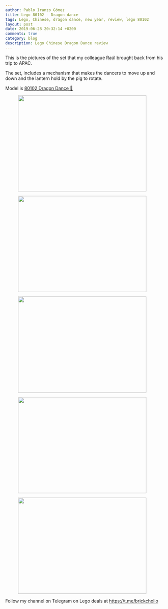 ```yaml
---
author: Pablo Iranzo Gómez
title: Lego 80102 - Dragon dance
tags: Lego, Chinese, dragon dance, new year, review, lego 80102
layout: post
date: 2019-06-28 20:32:14 +0200
comments: true
category: blog
description: Lego Chinese Dragon Dance review
---
```


This is the pictures of the set that my colleague Raúl brought back from his trip to APAC.

The set, includes a mechanism that makes the dancers to move up and down and the lantern hold by the pig to rotate.

Model is [80102 Dragon Dance 🛒](https://www.amazon.es/dp/B07KRJJFY8?tag=redken-21)

<div class="elegant-gallery" itemscope itemtype="http://schema.org/ImageGallery">
    <figure itemprop="associatedMedia" itemscope itemtype="http://schema.org/ImageObject">
        <a href="https://i.imgur.com/8j1Drm8.jpg" itemprop="contentUrl" data-size="4032x3024">
            <img src="https://i.imgur.com/8j1Drm8t.jpg" width="403" height="302" itemprop="thumbnail" alt="" />
        </a>
        <figcaption itemprop="caption description"></figcaption>
    </figure>
    <figure itemprop="associatedMedia" itemscope itemtype="http://schema.org/ImageObject">
    <a href="https://i.imgur.com/y72cWUS.jpg" itemprop="contentUrl" data-size="4032x3024">
        <img src="https://i.imgur.com/y72cWUSt.jpg" width="403" height="302" itemprop="thumbnail" alt="" />
    </a>
    <figcaption itemprop="caption description"></figcaption>
    </figure>
    <figure itemprop="associatedMedia" itemscope itemtype="http://schema.org/ImageObject">
    <a href="https://i.imgur.com/EOD2WXW.jpg" itemprop="contentUrl" data-size="4032x3024">
        <img src="https://i.imgur.com/EOD2WXWt.jpg" width="403" height="302" itemprop="thumbnail" alt="" />
    </a>
    <figcaption itemprop="caption description"></figcaption>
    </figure>
        <figure itemprop="associatedMedia" itemscope itemtype="http://schema.org/ImageObject">
    <a href="https://i.imgur.com/XCjG4TR.jpg" itemprop="contentUrl" data-size="4032x3024">
        <img src="https://i.imgur.com/XCjG4TRt.jpg" width="403" height="302" itemprop="thumbnail" alt="" />
    </a>
    <figcaption itemprop="caption description"></figcaption>
    </figure>
        <figure itemprop="associatedMedia" itemscope itemtype="http://schema.org/ImageObject">
    <a href="https://i.imgur.com/sY9a1Qd.jpg" itemprop="contentUrl" data-size="4032x3024">
        <img src="https://i.imgur.com/sY9a1Qdt.jpg" width="403" height="302" itemprop="thumbnail" alt="" />
    </a>
    <figcaption itemprop="caption description"></figcaption>
    </figure>
</div>

Follow my channel on Telegram on Lego deals at <https://t.me/brickchollo>
